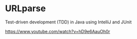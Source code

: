 # URLparse
Test-driven development (TDD) in Java using IntelliJ and JUnit

https://www.youtube.com/watch?v=hD9e6AauOh0r
